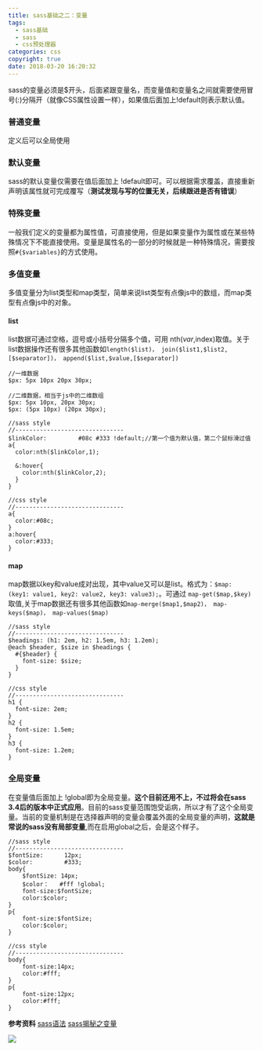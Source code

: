 ```yaml
---
title: sass基础之二：变量
tags:
  - sass基础
  - sass
  - css预处理器
categories: css
copyright: true
date: 2018-03-20 16:20:32
---
```

sass的变量必须是$开头，后面紧跟变量名，而变量值和变量名之间就需要使用冒号(:)分隔开（就像CSS属性设置一样），如果值后面加上!default则表示默认值。
<!--more-->
### 普通变量
定义后可以全局使用

### 默认变量
sass的默认变量仅需要在值后面加上 !default即可。可以根据需求覆盖，直接重新声明该属性就可完成覆写（**测试发现与写的位置无关，后续跟进是否有错误**）

### 特殊变量
一般我们定义的变量都为属性值，可直接使用，但是如果变量作为属性或在某些特殊情况下不能直接使用。变量是属性名的一部分的时候就是一种特殊情况，需要按照`#{$variables}`的方式使用。

### 多值变量
多值变量分为list类型和map类型，简单来说list类型有点像js中的数组，而map类型有点像js中的对象。

#### list
list数据可通过空格，逗号或小括号分隔多个值，可用 nth($var,$index)取值。关于list数据操作还有很多其他函数如`length($list)， join($list1,$list2,[$separator])， append($list,$value,[$separator])`

```
//一维数据
$px: 5px 10px 20px 30px;

//二维数据，相当于js中的二维数组
$px: 5px 10px, 20px 30px;
$px: (5px 10px) (20px 30px);

//sass style
//-------------------------------
$linkColor:         #08c #333 !default;//第一个值为默认值，第二个鼠标滑过值
a{
  color:nth($linkColor,1);

  &:hover{
    color:nth($linkColor,2);
  }
}

//css style
//-------------------------------
a{
  color:#08c;
}
a:hover{
  color:#333;
}
```

#### map
map数据以key和value成对出现，其中value又可以是list。格式为：`$map: (key1: value1, key2: value2, key3: value3);`。可通过 `map-get($map,$key)`取值,关于map数据还有很多其他函数如`map-merge($map1,$map2)， map-keys($map)， map-values($map)`

```
//sass style
//-------------------------------
$headings: (h1: 2em, h2: 1.5em, h3: 1.2em);
@each $header, $size in $headings {
  #{$header} {
    font-size: $size;
  }
}

//css style
//-------------------------------
h1 {
  font-size: 2em; 
}
h2 {
  font-size: 1.5em; 
}
h3 {
  font-size: 1.2em; 
}

```
### 全局变量
在变量值后面加上 !global即为全局变量。**这个目前还用不上，不过将会在sass 3.4后的版本中正式应用**。目前的sass变量范围饱受诟病，所以才有了这个全局变量。当前的变量机制是在选择器声明的变量会覆盖外面的全局变量的声明，**这就是常说的sass没有局部变量**,而在启用global之后，会是这个样子。


```
//sass style
//-------------------------------
$fontSize:      12px;
$color:         #333;
body{
    $fontSize: 14px;        
    $color：   #fff !global;
    font-size:$fontSize;
    color:$color;
}
p{
    font-size:$fontSize;
    color:$color;
}

//css style
//-------------------------------
body{
    font-size:14px;
    color:#fff;
}
p{
    font-size:12px;
    color:#fff;
}
```

**参考资料**
[sass语法](https://www.w3cplus.com/sassguide/syntax.html)
[sass揭秘之变量](https://www.w3cplus.com/preprocessor/sass-basic-variable.html)

![](http://oankigr4l.bkt.clouddn.com/wexin.png)